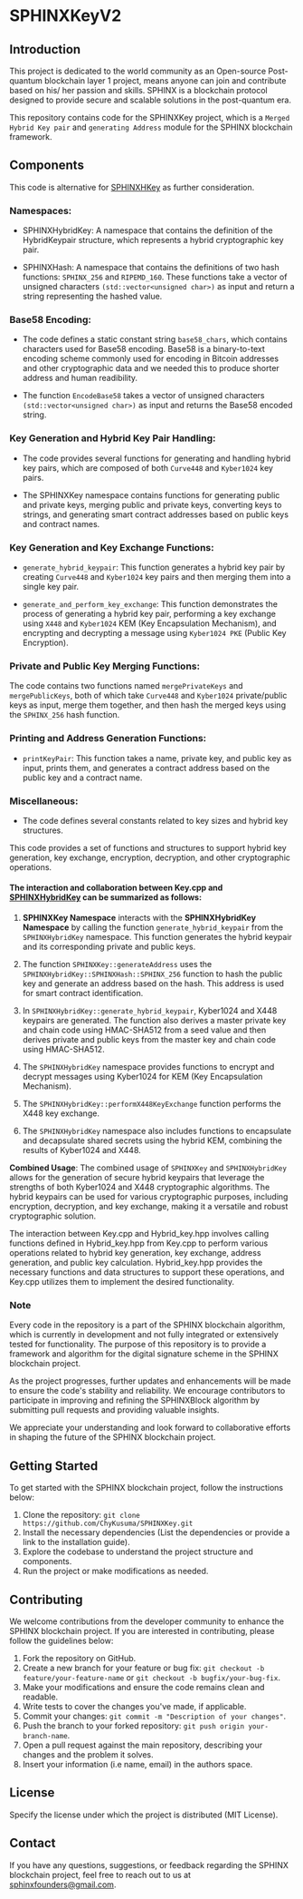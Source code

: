 # SPHINXKeyV2

## Introduction

This project is dedicated to the world community as an Open-source Post-quantum blockchain layer 1 project, means anyone can join and contribute based on his/ her passion and skills. SPHINX is a blockchain protocol designed to provide secure and scalable solutions in the post-quantum era.

This repository contains code for the SPHINXKey project, which is a `Merged Hybrid Key pair` and `generating Address` module for the SPHINX blockchain framework.

## Components

This code is alternative for [SPHINXHKey](https://github.com/SPHINX-HUB-ORG/SPHINXKey) as further consideration.

### Namespaces:

- SPHINXHybridKey: A namespace that contains the definition of the HybridKeypair structure, which represents a hybrid cryptographic key pair.

- SPHINXHash: A namespace that contains the definitions of two hash functions: `SPHINX_256` and `RIPEMD_160`. These functions take a vector of unsigned characters `(std::vector<unsigned char>)` as input and return a string representing the hashed value.

### Base58 Encoding:

- The code defines a static constant string `base58_chars`, which contains characters used for Base58 encoding. Base58 is a binary-to-text encoding scheme commonly used for encoding in Bitcoin addresses and other cryptographic data and we needed this to produce shorter address and human readibility.

- The function `EncodeBase58` takes a vector of unsigned characters `(std::vector<unsigned char>)` as input and returns the Base58 encoded string.

### Key Generation and Hybrid Key Pair Handling:
- The code provides several functions for generating and handling hybrid key pairs, which are composed of both `Curve448` and `Kyber1024` key pairs.

- The SPHINXKey namespace contains functions for generating public and private keys, merging public and private keys, converting keys to strings, and generating smart contract addresses based on public keys and contract names.

### Key Generation and Key Exchange Functions:
- `generate_hybrid_keypair`: This function generates a hybrid key pair by creating `Curve448` and `Kyber1024` key pairs and then merging them into a single key pair.

- `generate_and_perform_key_exchange`: This function demonstrates the process of generating a hybrid key pair, performing a key exchange using `X448` and `Kyber1024` KEM (Key Encapsulation Mechanism), and encrypting and decrypting a message using `Kyber1024 PKE` (Public Key Encryption).

### Private and Public Key Merging Functions:
The code contains two functions named `mergePrivateKeys` and `mergePublicKeys`, both of which take `Curve448` and `Kyber1024` private/public keys as input, merge them together, and then hash the merged keys using the `SPHINX_256` hash function.

### Printing and Address Generation Functions:

- `printKeyPair`: This function takes a name, private key, and public key as input, prints them, and generates a contract address based on the public key and a contract name.

### Miscellaneous:
- The code defines several constants related to key sizes and hybrid key structures.

This code provides a set of functions and structures to support hybrid key generation, key exchange, encryption, decryption, and other cryptographic operations.

#### The interaction and collaboration between Key.cpp and [SPHINXHybridKey](https://github.com/SPHINX-HUB-ORG/SPHINXHybridKeyV2) can be summarized as follows:

1. **SPHINXKey Namespace** interacts with the **SPHINXHybridKey Namespace** by calling the function `generate_hybrid_keypair` from the `SPHINXHybridKey` namespace. This function generates the hybrid keypair and its corresponding private and public keys.

2. The function `SPHINXKey::generateAddress` uses the `SPHINXHybridKey::SPHINXHash::SPHINX_256` function to hash the public key and generate an address based on the hash. This address is used for smart contract identification.

3. In `SPHINXHybridKey::generate_hybrid_keypair`, Kyber1024 and X448 keypairs are generated. The function also derives a master private key and chain code using HMAC-SHA512 from a seed value and then derives private and public keys from the master key and chain code using HMAC-SHA512.

4. The `SPHINXHybridKey` namespace provides functions to encrypt and decrypt messages using Kyber1024 for KEM (Key Encapsulation Mechanism).

5. The `SPHINXHybridKey::performX448KeyExchange` function performs the X448 key exchange.

6. The `SPHINXHybridKey` namespace also includes functions to encapsulate and decapsulate shared secrets using the hybrid KEM, combining the results of Kyber1024 and X448.

**Combined Usage**:
The combined usage of `SPHINXKey` and `SPHINXHybridKey` allows for the generation of secure hybrid keypairs that leverage the strengths of both Kyber1024 and X448 cryptographic algorithms. The hybrid keypairs can be used for various cryptographic purposes, including encryption, decryption, and key exchange, making it a versatile and robust cryptographic solution.


The interaction between Key.cpp and Hybrid_key.hpp involves calling functions defined in Hybrid_key.hpp from Key.cpp to perform various operations related to hybrid key generation, key exchange, address generation, and public key calculation. Hybrid_key.hpp provides the necessary functions and data structures to support these operations, and Key.cpp utilizes them to implement the desired functionality.



### Note

Every code in the repository is a part of the SPHINX blockchain algorithm, which is currently in development and not fully integrated or extensively tested for functionality. The purpose of this repository is to provide a framework and algorithm for the digital signature scheme in the SPHINX blockchain project.

As the project progresses, further updates and enhancements will be made to ensure the code's stability and reliability. We encourage contributors to participate in improving and refining the SPHINXBlock algorithm by submitting pull requests and providing valuable insights.

We appreciate your understanding and look forward to collaborative efforts in shaping the future of the SPHINX blockchain project.


## Getting Started
To get started with the SPHINX blockchain project, follow the instructions below:

1. Clone the repository: `git clone https://github.com/ChyKusuma/SPHINXKey.git`
2. Install the necessary dependencies (List the dependencies or provide a link to the installation guide).
3. Explore the codebase to understand the project structure and components.
4. Run the project or make modifications as needed.


## Contributing
We welcome contributions from the developer community to enhance the SPHINX blockchain project. If you are interested in contributing, please follow the guidelines below:

1. Fork the repository on GitHub.
2. Create a new branch for your feature or bug fix: `git checkout -b feature/your-feature-name` or `git checkout -b bugfix/your-bug-fix`.
3. Make your modifications and ensure the code remains clean and readable.
4. Write tests to cover the changes you've made, if applicable.
5. Commit your changes: `git commit -m "Description of your changes"`.
6. Push the branch to your forked repository: `git push origin your-branch-name`.
7. Open a pull request against the main repository, describing your changes and the problem it solves.
8. Insert your information (i.e name, email) in the authors space.

## License
Specify the license under which the project is distributed (MIT License).

## Contact
If you have any questions, suggestions, or feedback regarding the SPHINX blockchain project, feel free to reach out to us at [sphinxfounders@gmail.com](mailto:sphinxfounders@gmail.com).
